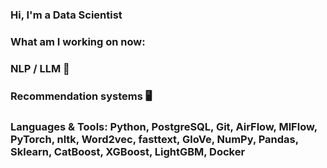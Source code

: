 ### Hi, I'm a Data Scientist

### What am I working on now:

### NLP / LLM 📝

### Recommendation systems 🖥️

### Languages & Tools: Python, PostgreSQL, Git, AirFlow, MlFlow, PyTorch, nltk, Word2vec, fasttext, GloVe, NumPy, Pandas, Sklearn, CatBoost, XGBoost, LightGBM, Docker
